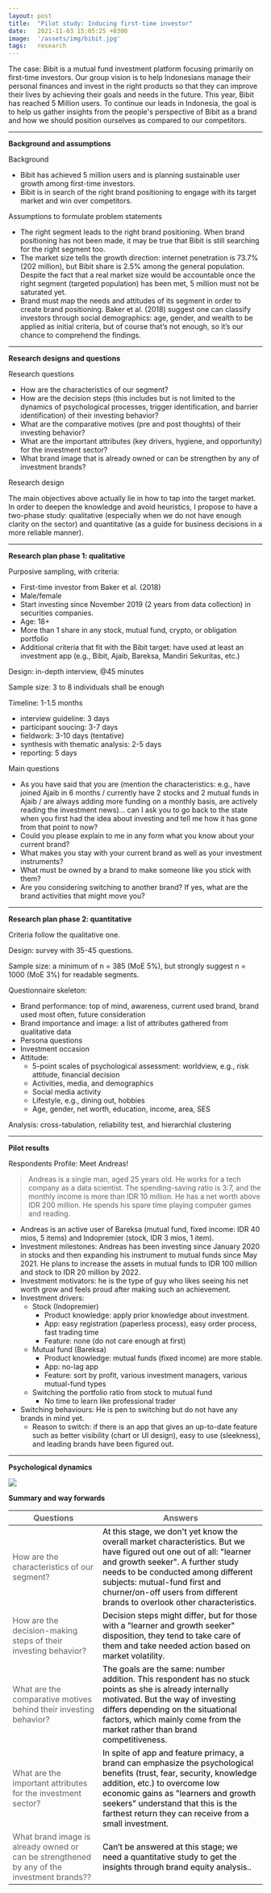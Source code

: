 ```yaml
---
layout: post
title:  "Pilot study: Inducing first-time investor"
date:   2021-11-03 15:05:25 +0300
image:  '/assets/img/bibit.jpg'
tags:   research
---
```


The case: Bibit is a mutual fund investment platform focusing primarily on first-time investors. Our group vision is to help Indonesians manage their personal finances and invest in the right products so that they can improve their lives by achieving their goals and needs in the future. This year, Bibit has reached 5 Million users. To continue our leads in Indonesia, the goal is to help us gather insights from the people's perspective of Bibit as a brand and how we should position ourselves as compared to our competitors.
<hr>

**Background and assumptions**

Background
- Bibit has achieved 5 million users and is planning sustainable user growth among first-time investors.
- Bibit is in search of the right brand positioning to engage with its target market and win over competitors.

Assumptions to formulate problem statements
- The right segment leads to the right brand positioning. When brand positioning has not been made, it may be true that Bibit is still searching for the right segment too.
- The market size tells the growth direction: internet penetration is 73.7% (202 million), but Bibit share is 2.5% among the general population. Despite the fact that a real market size would be accountable once the right segment (targeted population) has been met, 5 million must not be saturated yet.
- Brand must map the needs and attitudes of its segment in order to create brand positioning. Baker et al. (2018) suggest one can classify investors through social demographics: age, gender, and wealth to be applied as initial criteria, but of course that’s not enough, so it’s our chance to comprehend the findings.
<hr>

**Research designs and questions**

Research questions
- How are the characteristics of our segment?
- How are the decision steps (this includes but is not limited to the dynamics of psychological processes, trigger identification, and barrier identification) of their investing behavior?
- What are the comparative motives (pre and post thoughts) of their investing behavior?
- What are the important attributes (key drivers, hygiene, and opportunity) for the investment sector?
- What brand image that is already owned or can be strengthen by any of investment brands?

Research design

The main objectives above actually lie in how to tap into the target market. In order to deepen the knowledge and avoid heuristics, I propose to have a two-phase study: qualitative (especially when we do not have enough clarity on the sector) and quantitative (as a guide for business decisions in a more reliable manner).
<hr>

**Research plan phase 1: qualitative**

Purposive sampling, with criteria: 
- First-time investor from Baker et al. (2018)
- Male/female
- Start investing since November 2019 (2 years from data collection) in securities companies.
- Age: 18+
- More than 1 share in any stock, mutual fund, crypto, or obligation portfolio
- Additional criteria that fit with the Bibit target: have used at least an investment app (e.g., Bibit, Ajaib, Bareksa, Mandiri Sekuritas, etc.)

Design: in-depth interview, @45 minutes

Sample size: 3 to 8 individuals shall be enough

Timeline: 1-1.5 months
- interview guideline: 3 days
- participant soucing: 3-7 days
- fieldwork: 3-10 days (tentative)
- synthesis with thematic analysis: 2-5 days
- reporting: 5 days

Main questions
- As you have said that you are (mention the characteristics: e.g., have joined Ajaib in 6 months / currently have 2 stocks and 2 mutual funds in Ajaib / are always adding more funding on a monthly basis, are actively reading the investment news)... can I ask you to go back to the state when you first had the idea about investing and tell me how it has gone from that point to now?
- Could you please explain to me in any form what you know about your current brand?
- What makes you stay with your current brand as well as your investment instruments?
- What must be owned by a brand to make someone like you stick with them?
- Are you considering switching to another brand? If yes, what are the brand activities that might move you?
<hr>

**Research plan phase 2: quantitative**

Criteria follow the qualitative one.

Design: survey with 35-45 questions.

Sample size: a minimum of n = 385 (MoE 5%), but strongly suggest n = 1000 (MoE 3%) for readable segments.

Questionnaire skeleton:
<ul>
 <li>Brand performance: top of mind, awareness, current used brand, brand used most often, future consideration</li>
 <li>Brand importance and image: a list of attributes gathered from qualitative data</li>
 <li>Persona questions</li>
 <li>Investment occasion</li>
 <li>Attitude:
  <ul>
   <li>5-point scales of psychological assessment: worldview, e.g., risk attitude, financial decision</li>
   <li>Activities, media, and demographics</li>
   <li>Social media activity</li>
   <li>Lifestyle, e.g., dining out, hobbies</li>
   <li>Age, gender, net worth, education, income, area, SES</li>
 </ul>
</li>
</ul>
Analysis: cross-tabulation, reliability test, and hierarchial clustering
<hr>

**Pilot results**

Respondents Profile: Meet Andreas!
<blockquote>
Andreas is a single man, aged 25 years old. He works for a tech company as a data scientist. The spending-saving ratio is 3:7, and the monthly income is more than IDR 10 million. He has a net worth above IDR 200 million. He spends his spare time playing computer games and reading.
</blockquote>
<ul>
 <li>Andreas is an active user of Bareksa (mutual fund, fixed income: IDR 40 mios, 5 items) and Indopremier (stock, IDR 3 mios, 1 item).</li>
 <li>Investment milestones: Andreas has been investing since January 2020 in stocks and then expanding his instrument to mutual funds since May 2021. He plans to increase the assets in mutual funds to IDR 100 million and stock to IDR 20 million by 2022.</li>
 <li>Investment motivators: he is the type of guy who likes seeing his net worth grow and feels proud after making such an achievement.</li>
 <li>Investment drivers:
  <ul>
   <li>Stock (Indopremier)
     <ul>
       <li>Product knowledge: apply prior knowledge about investment.</li>
       <li>App: easy registration (paperless process), easy order process, fast trading time</li>
       <li>Feature: none (do not care enough at first)</li></li>
      </ul>
   <li>Mutual fund (Bareksa)
     <ul>
       <li>Product knowledge: mutual funds (fixed income) are more stable.</li>
       <li>App: no-lag app</li>
       <li>Feature: sort by profit, various investment managers, various mutual-fund types</li></li>
     </ul>
   <li>Switching the portfolio ratio from stock to mutual fund
   <ul>
     <li>No time to learn like professional trader</li></li>
    </ul>
   </li>
 </ul>
 <li>Switching behaviours: He is pen to switching but do not have any brands in mind yet. 
   <ul>
     <li>Reason to switch: if there is an app that gives an up-to-date feature such as better visibility (chart or UI design), easy to use (sleekness), and leading brands have been figured out.</li>
    </ul>
</ul>
<hr>

**Psychological dynamics**
<p><img src="https://kiranaananda.github.io/portfolio/assets/img/bibit.jpg" style="vertical-align:middle;margin:0px 0px" /></p>

**Summary and way forwards**
<table class="tg">
<thead>
  <tr>
    <th class="tg-47e3"><span style="font-weight:700;font-style:normal;text-decoration:none;color:#616161;background-color:transparent">Questions</span></th>
    <th class="tg-47e3"><span style="font-weight:700;font-style:normal;text-decoration:none;color:#616161;background-color:transparent">Answers</span></th>
  </tr>
</thead>
<tbody>
  <tr>
    <td class="tg-2hpu"><span style="font-weight:400;font-style:normal;text-decoration:none;color:#616161;background-color:transparent">How are the characteristics of our segment?</span></td>
    <td class="tg-0lax"><span style="font-weight:400;font-style:normal;text-decoration:none;color:#000;background-color:transparent">At this stage, we don't yet know the overall market characteristics. But we have figured out one out of all: "learner and growth seeker". A further study needs to be conducted among different subjects: mutual-fund first and churner/on-off users from different brands to overlook other characteristics.</span></td>
  </tr>
  <tr>
    <td class="tg-2hpu"><span style="font-weight:400;font-style:normal;text-decoration:none;color:#616161;background-color:transparent">How are the decision-making steps of their investing behavior?</span></td>
    <td class="tg-0lax"><span style="font-weight:400;font-style:normal;text-decoration:none;color:#000;background-color:transparent">Decision steps might differ, but for those with a "learner and growth seeker" disposition, they tend to take care of them and take needed action based on market volatility.</span></td>
  </tr>
  <tr>
    <td class="tg-2hpu"><span style="font-weight:400;font-style:normal;text-decoration:none;color:#616161;background-color:transparent">What are the comparative motives behind their investing behavior?</span></td>
    <td class="tg-0lax"><span style="font-weight:400;font-style:normal;text-decoration:none;color:#000;background-color:transparent">The goals are the same: number addition. This respondent has no stuck points as she is already internally motivated. But the way of investing differs depending on the situational factors, which mainly come from the market rather than brand competitiveness.</span></td>
  </tr>
  <tr>
    <td class="tg-2hpu"><span style="font-weight:400;font-style:normal;text-decoration:none;color:#616161;background-color:transparent">What are the important attributes for the investment sector?</span></td>
    <td class="tg-0lax"><span style="font-weight:400;font-style:normal;text-decoration:none;color:#000;background-color:transparent">In spite of app and feature primacy, a brand can emphasize the psychological benefits (trust, fear, security, knowledge addition, etc.) to overcome low economic gains as "learners and growth seekers" understand that this is the farthest return they can receive from a small investment.</span></td>
  </tr>
  <tr>
    <td class="tg-2hpu"><span style="font-weight:400;font-style:normal;text-decoration:none;color:#616161;background-color:transparent">What brand image is already owned or can be strengthened by any of the investment brands??</span></td>
    <td class="tg-0lax"><span style="font-weight:400;font-style:normal;text-decoration:none;color:#000;background-color:transparent">Can’t be answered at this stage; we need a quantitative study to get the insights through brand equity analysis..</span></td>
  </tr>
</tbody>
</table>
